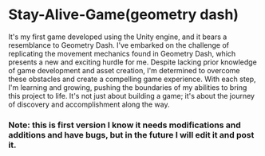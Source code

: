 # Stay-Alive-Game(geometry dash)



It's my first game developed using the Unity engine, and it bears a resemblance to Geometry Dash. I've embarked on the challenge of replicating the movement mechanics found in Geometry Dash, which presents a new and exciting hurdle for me. Despite lacking prior knowledge of game development and asset creation, I'm determined to overcome these obstacles and create a compelling game experience. With each step, I'm learning and growing, pushing the boundaries of my abilities to bring this project to life. It's not just about building a game; it's about the journey of discovery and accomplishment along the way.


### Note: this is first version I know it needs modifications and additions and have bugs, but in the future I will edit it and post it.
